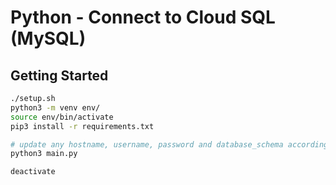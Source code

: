 # Python - Connect to Cloud SQL (MySQL)

## Getting Started

```bash
./setup.sh
python3 -m venv env/
source env/bin/activate
pip3 install -r requirements.txt

# update any hostname, username, password and database_schema accordingly
python3 main.py

deactivate
```
